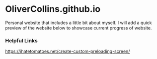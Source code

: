 # OliverCollins.github.io

Personal website that includes a little bit about myself. I will add a quick preview of the website below to showcase current progress of website.

### Helpful Links

https://ihatetomatoes.net/create-custom-preloading-screen/


